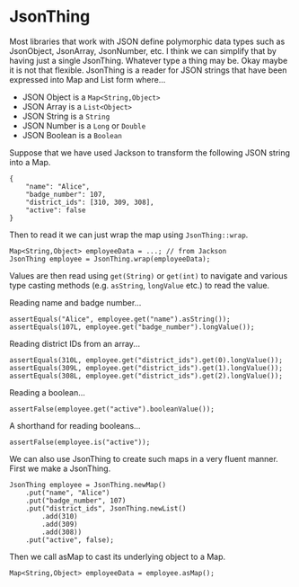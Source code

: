 # JsonThing

Most libraries that work with JSON define polymorphic data types such as
JsonObject, JsonArray, JsonNumber, etc.  I think we can simplify that by
having just a single JsonThing.  Whatever type a thing may be.  Okay
maybe it is not that flexible.  JsonThing is a reader for JSON strings
that have been expressed into Map and List form where...

- JSON Object is a `Map<String,Object>`
- JSON Array is a `List<Object>`
- JSON String is a `String`
- JSON Number is a `Long` or `Double`
- JSON Boolean is a `Boolean`

Suppose that we have used Jackson to transform the following JSON string
into a Map.

    {
        "name": "Alice",
        "badge_number": 107,
        "district_ids": [310, 309, 308],
        "active": false
    }

Then to read it we can just wrap the map using `JsonThing::wrap`.

    Map<String,Object> employeeData = ...; // from Jackson
    JsonThing employee = JsonThing.wrap(employeeData);

Values are then read using `get(String)` or `get(int)` to navigate and
various type casting methods (e.g. `asString`, `longValue` etc.) to read
the value.

Reading name and badge number...

    assertEquals("Alice", employee.get("name").asString());
    assertEquals(107L, employee.get("badge_number").longValue());

Reading district IDs from an array...

    assertEquals(310L, employee.get("district_ids").get(0).longValue());
    assertEquals(309L, employee.get("district_ids").get(1).longValue());
    assertEquals(308L, employee.get("district_ids").get(2).longValue());

Reading a boolean...

    assertFalse(employee.get("active").booleanValue());

A shorthand for reading booleans...

    assertFalse(employee.is("active"));

We can also use JsonThing to create such maps in a very fluent manner.
First we make a JsonThing.

    JsonThing employee = JsonThing.newMap()
        .put("name", "Alice")
        .put("badge_number", 107)
        .put("district_ids", JsonThing.newList()
            .add(310)
            .add(309)
            .add(308))
        .put("active", false);

Then we call asMap to cast its underlying object to a Map.

    Map<String,Object> employeeData = employee.asMap();
